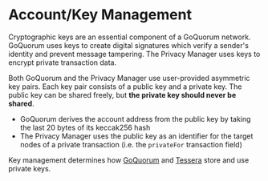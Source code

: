 # Account/Key Management

Cryptographic keys are an essential component of a GoQuorum network.  GoQuorum uses keys to create digital
signatures which verify a sender's identity and prevent message tampering.  The Privacy Manager uses keys to encrypt private transaction data.

Both GoQuorum and the Privacy Manager use user-provided asymmetric key pairs.  Each key pair consists
of a public key and a private key.  The public key can be shared freely, but **the private key should never be shared**.

* GoQuorum derives the account address from the public key by taking the last 20 bytes of its keccak256 hash
* The Privacy Manager uses the public key as an identifier for the target nodes of a private transaction (i.e. the `privateFor` transaction field)

Key management determines how [GoQuorum](../HowTo/ManageKeys/ManagingKeys.md) and [Tessera](https://docs.tessera.consensys.net)
store and use private keys.  
